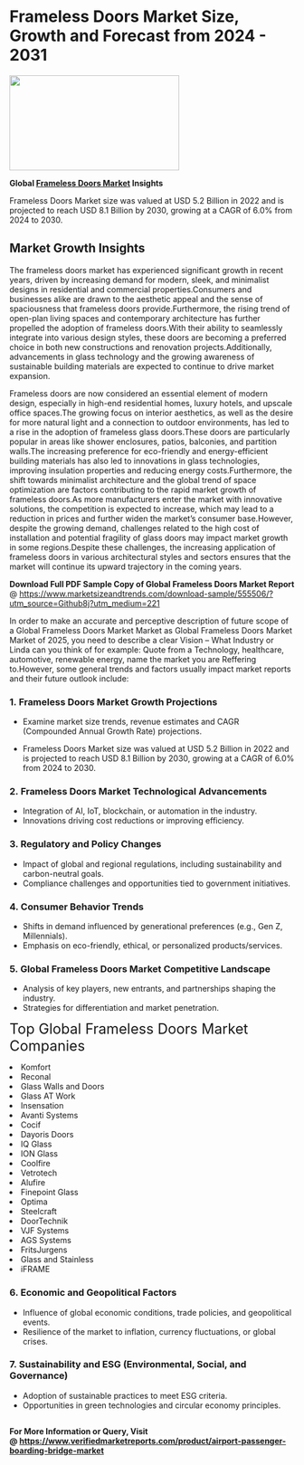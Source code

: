 <H1>Frameless Doors Market Size, Growth and Forecast from 2024 - 2031</H1><img class="aligncenter size-medium wp-image-584254" src="https://thirdeyenews.in/wp-content/uploads/2024/09/Global-Market-Research-300x168.jpeg" alt="" width="300" height="168" /><p><strong>Global&nbsp;<a href="https://www.marketsizeandtrends.com/download-sample/555506/?utm_source=Github8j?utm_medium=221">Frameless Doors Market</a> Insights</strong></p><p>Frameless Doors Market size was valued at USD 5.2 Billion in 2022 and is projected to reach USD 8.1 Billion by 2030, growing at a CAGR of 6.0% from 2024 to 2030.</p><p><h2>Market Growth Insights</h2> <p>The frameless doors market has experienced significant growth in recent years, driven by increasing demand for modern, sleek, and minimalist designs in residential and commercial properties.Consumers and businesses alike are drawn to the aesthetic appeal and the sense of spaciousness that frameless doors provide.Furthermore, the rising trend of open-plan living spaces and contemporary architecture has further propelled the adoption of frameless doors.With their ability to seamlessly integrate into various design styles, these doors are becoming a preferred choice in both new constructions and renovation projects.Additionally, advancements in glass technology and the growing awareness of sustainable building materials are expected to continue to drive market expansion.</p> <p>Frameless doors are now considered an essential element of modern design, especially in high-end residential homes, luxury hotels, and upscale office spaces.The growing focus on interior aesthetics, as well as the desire for more natural light and a connection to outdoor environments, has led to a rise in the adoption of frameless glass doors.These doors are particularly popular in areas like shower enclosures, patios, balconies, and partition walls.The increasing preference for eco-friendly and energy-efficient building materials has also led to innovations in glass technologies, improving insulation properties and reducing energy costs.Furthermore, the shift towards minimalist architecture and the global trend of space optimization are factors contributing to the rapid market growth of frameless doors.As more manufacturers enter the market with innovative solutions, the competition is expected to increase, which may lead to a reduction in prices and further widen the market’s consumer base.However, despite the growing demand, challenges related to the high cost of installation and potential fragility of glass doors may impact market growth in some regions.Despite these challenges, the increasing application of frameless doors in various architectural styles and sectors ensures that the market will continue its upward trajectory in the coming years.</p> <p><span class=""><strong>Download Full PDF Sample Copy of Global Frameless Doors Market Report</strong> @ <a href="https://www.marketsizeandtrends.com/download-sample/555506/?utm_source=Github8j?utm_medium=221" target="_blank">https://www.marketsizeandtrends.com/download-sample/555506/?utm_source=Github8j?utm_medium=221</a></span></p><p>In order to make an accurate and perceptive description of future scope of a Global&nbsp;Frameless Doors Market Market as Global&nbsp;Frameless Doors Market Market of 2025, you need to describe a clear Vision &ndash; What Industry or Linda can you think of for example: Quote from a Technology, healthcare, automotive, renewable energy, name the market you are Reffering to.However, some general trends and factors usually impact market reports and their future outlook include:</p><h3>1.&nbsp;<strong>Frameless Doors Market Growth Projections</strong></h3><ul><li>Examine market size trends, revenue estimates and CAGR (Compounded Annual Growth Rate) projections.</li><li><p>Frameless Doors Market size was valued at USD 5.2 Billion in 2022 and is projected to reach USD 8.1 Billion by 2030, growing at a CAGR of 6.0% from 2024 to 2030.</p></li></ul><h3>2.&nbsp;<strong>Frameless Doors Market Technological Advancements</strong></h3><ul><li>Integration of AI, IoT, blockchain, or automation in the industry.</li><li>Innovations driving cost reductions or improving efficiency.</li></ul><h3>3.&nbsp;<strong>Regulatory and Policy Changes</strong></h3><ul><li>Impact of global and regional regulations, including sustainability and carbon-neutral goals.</li><li>Compliance challenges and opportunities tied to government initiatives.</li></ul><h3>4.&nbsp;<strong>Consumer Behavior Trends</strong></h3><ul><li>Shifts in demand influenced by generational preferences (e.g., Gen Z, Millennials).</li><li>Emphasis on eco-friendly, ethical, or personalized products/services.</li></ul><h3>5.&nbsp;<strong>Global Frameless Doors Market Competitive Landscape</strong></h3><ul><li>Analysis of key players, new entrants, and partnerships shaping the industry.</li><li>Strategies for differentiation and market penetration.</li></ul><p data-pm-slice="1 1 []"><span style="color: inherit; font-family: inherit; font-size: 25px;">Top Global Frameless Doors Market Companies</span></p><div class="" data-test-id=""><p><li>Komfort</li><li> Reconal</li><li> Glass Walls and Doors</li><li> Glass AT Work</li><li> Insensation</li><li> Avanti Systems</li><li> Cocif</li><li> Dayoris Doors</li><li> IQ Glass</li><li> ION Glass</li><li> Coolfire</li><li> Vetrotech</li><li> Alufire</li><li> Finepoint Glass</li><li> Optima</li><li> Steelcraft</li><li> DoorTechnik</li><li> VJF Systems</li><li> AGS Systems</li><li> FritsJurgens</li><li> Glass and Stainless</li><li> iFRAME</li></p></div><h3>6.&nbsp;<strong>Economic and Geopolitical Factors</strong></h3><ul><li>Influence of global economic conditions, trade policies, and geopolitical events.</li><li>Resilience of the market to inflation, currency fluctuations, or global crises.</li></ul><h3>7.&nbsp;<strong>Sustainability and ESG (Environmental, Social, and Governance)</strong></h3><ul><li>Adoption of sustainable practices to meet ESG criteria.</li><li>Opportunities in green technologies and circular economy principles.</li></ul><h2><strong style="font-size: 14px;">For More Information or Query, Visit @&nbsp;</strong><a style="background-color: #ffffff; font-size: 14px;" href="https://www.marketsizeandtrends.com/report/frameless-doors-market/" target="_blank">https://www.verifiedmarketreports.com/product/airport-passenger-boarding-bridge-market</a></h2>